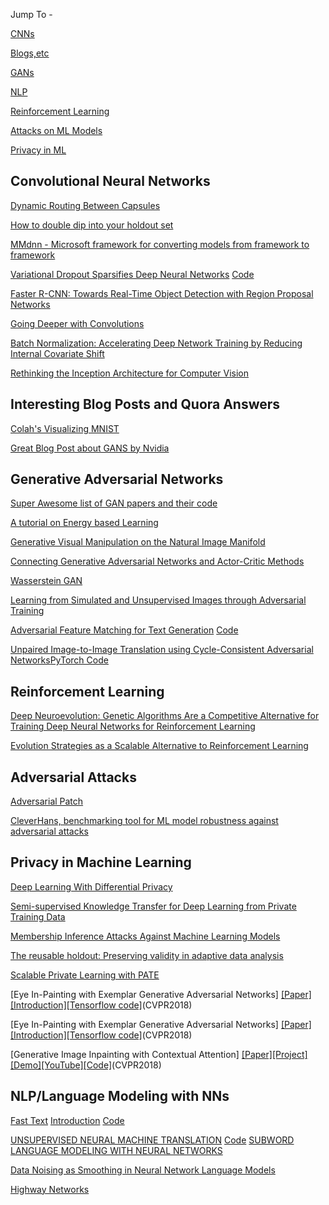 Jump To - 

[CNNs](https://github.com/sk-g/readings#convolutional-neural-networks)

[Blogs,etc](https://github.com/sk-g/readings#interesting-blog-posts-and-quora-answers)

[GANs](https://github.com/sk-g/readings#generative-adversarial-networks)

[NLP](https://github.com/sk-g/readings#NLP/Language-Modeling-with-NNs)

[Reinforcement Learning](https://github.com/sk-g/readings#reinforcement-learning)

[Attacks on ML Models](https://github.com/sk-g/readings#adversarial-attacks)

[Privacy in ML](https://github.com/sk-g/readings/blob/master/ReadMe.md#privacy-in-machine-learning)


## Convolutional Neural Networks

[Dynamic Routing Between Capsules](https://papers.nips.cc/paper/6975-dynamic-routing-between-capsules.pdf)

[How to double dip into your holdout set](https://www.zillow.com/data-science/double-dip-holdout-set/)

[MMdnn - Microsoft framework for converting models from framework to framework](https://github.com/Microsoft/MMdnn "Code")

[Variational Dropout Sparsifies Deep Neural Networks](https://arxiv.org/abs/1701.05369 "Paper") [Code](https://github.com/ars-ashuha/variational-dropout-sparsifies-dnn "Code")

[Faster R-CNN: Towards Real-Time Object Detection with Region Proposal Networks](https://arxiv.org/pdf/1506.01497)

[Going Deeper with Convolutions](https://www.cs.unc.edu/~wliu/papers/GoogLeNet.pdf)

[Batch Normalization: Accelerating Deep Network Training by Reducing Internal Covariate Shift](https://arxiv.org/abs/1502.03167)

[Rethinking the Inception Architecture for Computer Vision](https://arxiv.org/abs/1512.00567)
## Interesting Blog Posts and Quora Answers

[Colah's Visualizing MNIST](http://colah.github.io/posts/2014-10-Visualizing-MNIST/)

[Great Blog Post about GANS by Nvidia](https://blogs.nvidia.com/blog/2017/05/17/generative-adversarial-network/)


## Generative Adversarial Networks


[Super Awesome list of GAN papers and their code](https://github.com/zhangqianhui/AdversarialNetsPapers "Adversarial Nets Papers")

[A tutorial on Energy based Learning](https://scholar.google.com/citations?citation_for_view=WLN3QrAAAAAJ%3A8k81kl-MbHgC&cstart=20&hl=en&pagesize=80&user=WLN3QrAAAAAJ&view_op=view_citation "Yann LeCun")

[Generative Visual Manipulation on the Natural Image Manifold](http://people.eecs.berkeley.edu/~junyanz/projects/gvm/)

[Connecting Generative Adversarial Networks and Actor-Critic Methods](https://arxiv.org/pdf/1610.01945.pdf)

[Wasserstein GAN](https://arxiv.org/abs/1701.07875 "Facebook")

[Learning from Simulated and Unsupervised Images through Adversarial Training](https://arxiv.org/pdf/1612.07828.pdf "Apple Inc")

[Adversarial Feature Matching for Text Generation](https://arxiv.org/pdf/1706.03850.pdf "Paper") [Code](https://github.com/dreasysnail/textGAN_public "Code")

[Unpaired Image-to-Image Translation using Cycle-Consistent Adversarial Networks](https://arxiv.org/abs/1703.10593 "Paper")[PyTorch Code](https://github.com/junyanz/pytorch-CycleGAN-and-pix2pix "Code")
## Reinforcement Learning

[Deep Neuroevolution: Genetic Algorithms Are a Competitive Alternative for Training Deep Neural Networks for Reinforcement Learning](https://arxiv.org/abs/1712.06567)

[Evolution Strategies as a Scalable Alternative to Reinforcement Learning](https://arxiv.org/pdf/1703.03864.pdf)


## Adversarial Attacks

[Adversarial Patch](https://arxiv.org/pdf/1712.09665.pdf)

[CleverHans, benchmarking tool for ML model robustness against adversarial attacks](https://github.com/tensorflow/cleverhans "Code")

## Privacy in Machine Learning
[Deep Learning With Differential Privacy](https://arxiv.org/pdf/1607.00133.pdf)

[Semi-supervised Knowledge Transfer for Deep Learning from Private Training Data](https://arxiv.org/pdf/1610.05755.pdf)

[Membership Inference Attacks Against Machine Learning Models](https://arxiv.org/pdf/1610.05820.pdf)

[The reusable holdout: Preserving validity in adaptive data analysis](https://pdfs.semanticscholar.org/25fe/96591144f4af3d8f8f79c95b37f415e5bb75.pdf)

[Scalable Private Learning with PATE](https://openreview.net/forum?id=rkZB1XbRZ)

[Eye In-Painting with Exemplar Generative Adversarial Networks] [[Paper]](https://arxiv.org/abs/1712.03999)[[Introduction]](hhttps://github.com/bdol/exemplar_gans)[[Tensorflow code]](https://github.com/zhangqianhui/Exemplar_GAN_Eye_Inpainting)(CVPR2018)

[Eye In-Painting with Exemplar Generative Adversarial Networks] [[Paper]](https://arxiv.org/abs/1712.03999)[[Introduction]](https://github.com/bdol/exemplar_gans)[[Tensorflow code]](https://github.com/zhangqianhui/Exemplar_GAN_Eye_Inpainting)(CVPR2018)

[Generative Image Inpainting with Contextual Attention] [[Paper]](https://arxiv.org/abs/1801.07892)[[Project]](http://jiahuiyu.com/deepfill)[[Demo]](http://jiahuiyu.com/deepfill)[[YouTube]](https://youtu.be/xz1ZvcdhgQ0)[[Code]](https://github.com/JiahuiYu/generative_inpainting)(CVPR2018)

## NLP/Language Modeling with NNs

[Fast Text](https://fasttext.cc/) [Introduction](https://research.fb.com/fasttext/ "Facebook Research") [Code](https://github.com/facebookresearch/fastText)

[UNSUPERVISED NEURAL MACHINE TRANSLATION](https://arxiv.org/pdf/1710.11041.pdf "paper") [Code](https://github.com/artetxem/undreamt "Code")
[SUBWORD LANGUAGE MODELING WITH NEURAL NETWORKS](http://www.fit.vutbr.cz/~imikolov/rnnlm/char.pdf "paper")

[Data Noising as Smoothing in Neural Network Language Models](https://arxiv.org/pdf/1703.02573 "paper")

[Highway Networks](https://arxiv.org/pdf/1505.00387 "paper")
